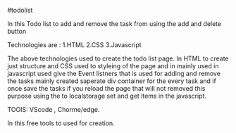 #todolist

In this Todo list to add and remove the task from using the add and delete button

Technologies are :
1.HTML
2.CSS
3.Javascript 

The above technologies used to create the todo list page.
In HTML to create just structure and CSS used to styleing of the page and in mainly used in javascript used give the Event listners that is used for 
adding and remove the tasks mainly created saperate div container for the every task and if once save the tasks if you reload the page that will not 
removed this purpose using the to localstorage set and get items in the javascript.

TOOlS:
VScode , Chorme/edge.

In this free tools to used for creation.

